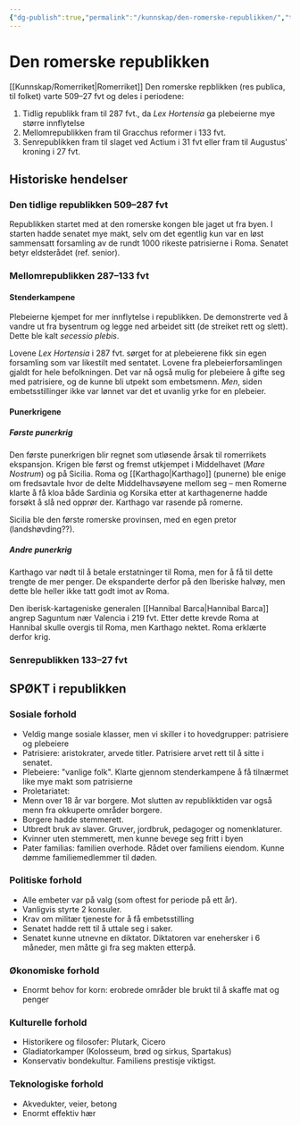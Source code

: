 ```yaml
---
{"dg-publish":true,"permalink":"/kunnskap/den-romerske-republikken/","title":"Den romerske republikken","tags":["historie"]}
---
```


# Den romerske republikken

[[Kunnskap/Romerriket\|Romerriket]]
Den romerske repblikken (res publica, til folket) varte 509–27 fvt og deles i periodene:
1. Tidlig republikk fram til 287 fvt., da *Lex Hortensia* ga plebeierne mye større innflytelse
2. Mellomrepublikken fram til Gracchus reformer i 133 fvt.
3. Senrepublikken fram til slaget ved Actium i 31 fvt eller fram til Augustus' kroning i 27 fvt.

## Historiske hendelser
### Den tidlige republikken 509–287 fvt
Republikken startet med at den romerske kongen ble jaget ut fra byen. I starten hadde senatet mye makt, selv om det egentlig kun var en løst sammensatt forsamling av de rundt 1000 rikeste patrisierne i Roma. Senatet betyr eldsterådet (ref. senior).

### Mellomrepublikken 287–133 fvt
#### Stenderkampene
Plebeierne kjempet for mer innflytelse i republikken. De demonstrerte ved å vandre ut fra bysentrum og legge ned arbeidet sitt (de streiket rett og slett). Dette ble kalt *secessio plebis*. 

Lovene *Lex Hortensia* i 287 fvt. sørget for at plebeierene fikk sin egen forsamling som var likestilt med sentatet. Lovene fra plebeierforsamlingen gjaldt for hele befolkningen. Det var nå også mulig for plebeiere å gifte seg med patrisiere, og de kunne bli utpekt som embetsmenn. *Men*, siden embetsstillinger ikke var lønnet var det et uvanlig yrke for en plebeier.

#### Punerkrigene
##### Første punerkrig
Den første punerkrigen blir regnet som utløsende årsak til romerrikets ekspansjon. Krigen ble først og fremst utkjempet i Middelhavet (*Mare Nostrum*) og på Sicilia. Roma og [[Karthago\|Karthago]] (punerne) ble enige om fredsavtale hvor de delte Middelhavsøyene mellom seg – men Romerne klarte å få kloa både Sardinia og Korsika etter at karthagenerne hadde forsøkt å slå ned opprør der. Karthago var rasende på romerne.

Sicilia ble den første romerske provinsen, med en egen pretor (landshøvding??).

##### Andre punerkrig
Karthago var nødt til å betale erstatninger til Roma, men for å få til dette trengte de mer penger. De ekspanderte derfor på den Iberiske halvøy, men dette ble heller ikke tatt godt imot av Roma. 

Den iberisk-kartageniske generalen [[Hannibal Barca\|Hannibal Barca]] angrep Saguntum nær Valencia i 219 fvt. Etter dette krevde Roma at Hannibal skulle overgis til Roma, men Karthago nektet. Roma erklærte derfor krig.

### Senrepublikken 133–27 fvt

## SPØKT i republikken
### Sosiale forhold
- Veldig mange sosiale klasser, men vi skiller i to hovedgrupper: patrisiere og plebeiere
- Patrisiere: aristokrater, arvede titler. Patrisiere arvet rett til å sitte i senatet.
- Plebeiere: "vanlige folk". Klarte gjennom stenderkampene å få tilnærmet like mye makt som patrisierne
- Proletariatet:
- Menn over 18 år var borgere. Mot slutten av republikktiden var også menn fra okkuperte områder borgere.
- Borgere hadde stemmerett.
- Utbredt bruk av slaver. Gruver, jordbruk, pedagoger og nomenklaturer.
- Kvinner uten stemmerett, men kunne bevege seg fritt i byen
- Pater familias: familien overhode. Rådet over familiens eiendom. Kunne dømme familiemedlemmer til døden.

### Politiske forhold
- Alle embeter var på valg (som oftest for periode på ett år).
- Vanligvis styrte 2 konsuler.
- Krav om militær tjeneste for å få embetsstilling
- Senatet hadde rett til å uttale seg i saker.
- Senatet kunne utnevne en diktator. Diktatoren var enehersker i 6 måneder, men måtte gi fra seg makten etterpå.

### Økonomiske forhold
- Enormt behov for korn: erobrede områder ble brukt til å skaffe mat og penger

### Kulturelle forhold
- Historikere og filosofer: Plutark, Cicero
- Gladiatorkamper (Kolosseum, brød og sirkus, Spartakus)
- Konservativ bondekultur. Familiens prestisje viktigst.

### Teknologiske forhold
- Akvedukter, veier, betong
- Enormt effektiv hær
